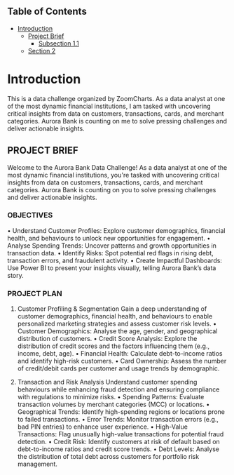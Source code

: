## Table of Contents
- [Introduction](#Introduction)
  - [Project Brief](##PROJECT_BRIEF)
    - [Subsection 1.1](#subsection-11)
  - [Section 2](#section-2)


# Introduction
This is a data challenge organized by ZoomCharts. As a data analyst at one of the most dynamic financial institutions, I am tasked with uncovering critical insights from data on customers, transactions, cards, and merchant categories. Aurora Bank is counting on me to solve pressing challenges and deliver actionable insights.

## PROJECT BRIEF
Welcome to the Aurora Bank Data Challenge! As a data analyst at one of the most dynamic financial institutions, you're tasked with uncovering critical insights from data on customers, transactions, cards, and merchant categories. Aurora Bank is counting on you to solve pressing challenges and deliver actionable insights.

### OBJECTIVES
•	Understand Customer Profiles: Explore customer demographics, financial health, and behaviours to unlock new opportunities for engagement.
•	Analyse Spending Trends: Uncover patterns and growth opportunities in transaction data.
•	Identify Risks: Spot potential red flags in rising debt, transaction errors, and fraudulent activity.
•	Create Impactful Dashboards: Use Power BI to present your insights visually, telling Aurora Bank’s data story.


### PROJECT PLAN 
1. Customer Profiling & Segmentation
Gain a deep understanding of customer demographics, financial health, and behaviours to enable personalized marketing strategies and assess customer risk levels.
•	Customer Demographics: Analyse the age, gender, and geographical distribution of customers.
•	Credit Score Analysis: Explore the distribution of credit scores and the factors influencing them (e.g., income, debt, age).
•	Financial Health: Calculate debt-to-income ratios and identify high-risk customers.
•	Card Ownership: Assess the number of credit/debit cards per customer and usage trends by demographic.
 
2. Transaction and Risk Analysis
Understand customer spending behaviours while enhancing fraud detection and ensuring compliance with regulations to minimize risks.
•	Spending Patterns: Evaluate transaction volumes by merchant categories (MCC) or locations.
•	Geographical Trends: Identify high-spending regions or locations prone to failed transactions.
•	Error Trends: Monitor transaction errors (e.g., bad PIN entries) to enhance user experience.
•	High-Value Transactions: Flag unusually high-value transactions for potential fraud detection.
•	Credit Risk: Identify customers at risk of default based on debt-to-income ratios and credit score trends.
•	Debt Levels: Analyse the distribution of total debt across customers for portfolio risk management.


